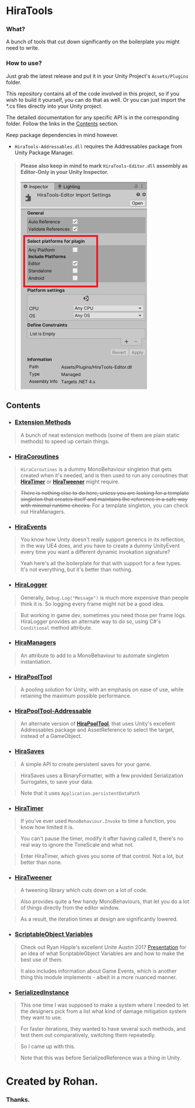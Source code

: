 # HiraTools

### What?

 A bunch of tools that cut down significantly on the boilerplate you might need to write.
 
### How to use?

 Just grab the latest release and put it in your Unity Project's `Assets/Plugins` folder.
 
 This repository contains all of the code involved in this project, so if you wish to build it yourself, you can do that as well. Or you can just import the *.cs files directly into your Unity project.
 
 The detailed documentation for any specific API is in the corresponding folder. Follow the links in the [Contents](#contents) section. 
 
 Keep package dependencies in mind however.
 
 - `HiraTools-Addressables.dll` requires the Addressables package from Unity Package Manager.
 
> #### Please also keep in mind to mark ``HiraTools-Editor.dll`` assembly as Editor-Only in your Unity Inspector.
> ![IMAGEPLACEHOLDER - EDITORONLY](.images/editoronly.png)
 
## Contents
 
 - ### **[Extension Methods](HiraTools/Extension%20Methods)**
 > A bunch of neat extension methods (some of them are plain static methods) to speed up certain things.

 - ### **[HiraCoroutines](HiraTools/HiraCoroutines)**
 > ``HiraCoroutines`` is a dummy MonoBehaviour singleton that gets created when it's needed, and is then used to run any coroutines that [**HiraTimer**](../HiraTimer) or [**HiraTweener**](../HiraTweener) might require.
 
 > ~~There is nothing else to do here, unless you are looking for a template singleton that creates itself and maintains the reference in a safe way with minimal runtime checks.~~
 > For a template singleton, you can check out HiraManagers.

 - ### **[HiraEvents](HiraTools/HiraEvents)**
 > You know how Unity doesn't really support generics in its reflection, in the way UE4 does, and you have to create a dummy UnityEvent every time you want a different dynamic invokation signature?
 
 > Yeah here's all the boilerplate for that with support for a few types. It's not everything, but it's better than nothing.

 - ### **[HiraLogger](HiraTools/HiraLogger)**
 > Generally, ``Debug.Log("Message")`` is much more expensive than people think it is. So logging every frame might not be a good idea.
   
 > But working in game dev, sometimes you need those per frame logs. HiraLogger provides an alternate way to do so, using C#'s ``Conditional`` method attribute.

 - ### **[HiraManagers](HiraTools/HiraManagers)**
 > An attribute to add to a MonoBehaviour to automate singleton instantiation.

 - ### **[HiraPoolTool](HiraTools/HiraPoolTool)**
 > A pooling solution for Unity, with an emphasis on ease of use, while retaining the maximum possible performance.

 - ### **[HiraPoolTool-Addressable](HiraTools-Addressables/HiraPoolTool)**
 > An alternate version of [**HiraPoolTool**](../../HiraTools/HiraPoolTool), that uses Unity's excellent Addressables package and AssetReference to select the target, instead of a GameObject.

 - ### **[HiraSaves](HiraTools/HiraSaves)**
 > A simple API to create persistent saves for your game.
   
 > HiraSaves uses a BinaryFormatter, with a few provided Serialization Surrogates, to save your data.
 
 > Note that it uses ``Application.persistentDataPath``

 - ### **[HiraTimer](HiraTools/HiraTimer)**
 > If you've ever used ``MonoBehaviour.Invoke`` to time a function, you know how limited it is.
   
 > You can't pause the timer, modify it after having called it, there's no real way to ignore the TimeScale and what not.
   
 > Enter HiraTimer, which gives you some of that control. Not a lot, but better than none.

 - ### **[HiraTweener](HiraTools/HiraTweener)**
 > A tweening library which cuts down on a lot of code.
   
 > Also provides quite a few handy MonoBehaviours, that let you do a lot of things directly from the editor window.
   
 > As a result, the iteration times at design are significantly lowered.

 - ### **[ScriptableObject Variables](HiraTools/ScriptableObject%20Variables)**
 > Check out Ryan Hipple's excellent Unite Austin 2017 [Presentation](https://youtu.be/raQ3iHhE_Kk?t=1057) for an idea of what ScriptableObject Variables are and how to make the best use of them.
   
 > It also includes information about Game Events, which is another thing this module implements - albeit in a more nuanced manner.

 - ### **[SerializedInstance](HiraTools/SerializedInstance)**
 > This one time I was supposed to make a system where I needed to let the designers pick from a list what kind of damage mitigation system they want to use.
   
 > For faster iterations, they wanted to have several such methods, and test them out comparatively, switching them repeatedly.
  
 > So I came up with this.
  
 > Note that this was before SerializedReference was a thing in Unity.


# Created by Rohan.
### Thanks.